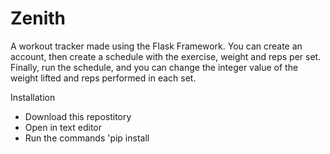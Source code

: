 # Zenith
 
A workout tracker made using the Flask Framework. You can create an account, then create a schedule with the exercise, weight and reps per set. Finally, run the schedule, and you can change the integer value of the weight lifted and reps performed in each set.

Installation

- Download this repostitory
- Open in text editor
- Run the commands 'pip install 
